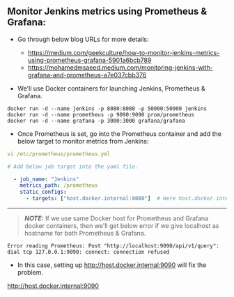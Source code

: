 ## Monitor Jenkins metrics using Prometheus & Grafana:

* Go through below blog URLs for more details:
  
    - https://medium.com/geekculture/how-to-monitor-jenkins-metrics-using-prometheus-grafana-5901a6bcb789
    - https://mohamedmsaeed.medium.com/monitoring-jenkins-with-grafana-and-prometheus-a7e037cbb376

* We'll use Docker containers for launching Jenkins, Prometheus & Grafana.

```shell
docker run -d --name jenkins -p 8080:8080 -p 50000:50000 jenkins
docker run -d --name prometheus -p 9090:9090 prom/prometheus
docker run -d --name grafana -p 3000:3000 grafana/grafana
```

* Once Prometheus is set, go into the Prometheus container and add the below target to monitor metrics from Jenkins:

```yaml
vi /etc/prometheus/prometheus.yml

# Add below job target into the yaml file.

  - job_name: "Jenkins"
    metrics_path: /prometheus
    static_configs:
      - targets: ["host.docker.internal:8080"]  # Here host.docker.internal is added by Docker Desktop in the hosts file.
```
---

> **_NOTE:_** If we use same Docker host for Prometheus and Grafana docker containers, then we'll get below error if we give localhost as hostname for both Prometheus & Grafana.

`Error reading Prometheus: Post "http://localhost:9090/api/v1/query": dial tcp 127.0.0.1:9090: connect: connection refused`

* In this case, setting up http://host.docker.internal:9090 will fix the problem.

http://host.docker.internal:9090
